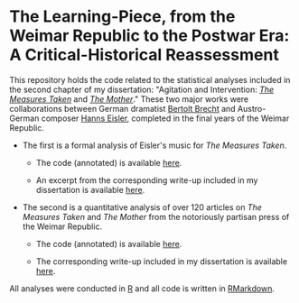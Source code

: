 # The Learning-Piece, from the Weimar Republic to the Postwar Era: A Critical-Historical Reassessment

This repository holds the code related to the statistical analyses included in 
the second chapter of my dissertation: "Agitation and Intervention: *[The Measures Taken](https://en.wikipedia.org/wiki/The_Decision_(play))* and 
*[The Mother](https://en.wikipedia.org/wiki/The_Mother_(Brecht_play))*." These 
two major works were collaborations between German dramatist 
[Bertolt Brecht](https://en.wikipedia.org/wiki/Bertolt_Brecht) 
and Austro-German composer 
[Hanns Eisler](https://en.wikipedia.org/wiki/Hanns_Eisler), completed in the 
final years of the Weimar Republic.

* The first is a formal analysis of Eisler's music for *The Measures Taken*. 

  + The code (annotated) is available [here](https://github.com/noahzeldin/dissertation/blob/main/mt_music_analysis.md). 

  + An excerpt from the corresponding write-up included in my dissertation is available [here](https://github.com/noahzeldin/dissertation/blob/main/mt_music_analysis_write_up.md).

* The second is a quantitative analysis of over 120 articles on *The Measures 
Taken* and *The Mother* from the notoriously partisan press of the Weimar 
Republic.

  + The code (annotated) is available [here](https://github.com/noahzeldin/dissertation/blob/main/reception_analysis.md).
  
  + The corresponding write-up included in my dissertation is available [here](https://github.com/noahzeldin/dissertation/blob/main/reception_analysis_write_up.md).

All analyses were conducted in [R](https://www.r-project.org/) and all code is 
written in [RMarkdown](https://rmarkdown.rstudio.com/).